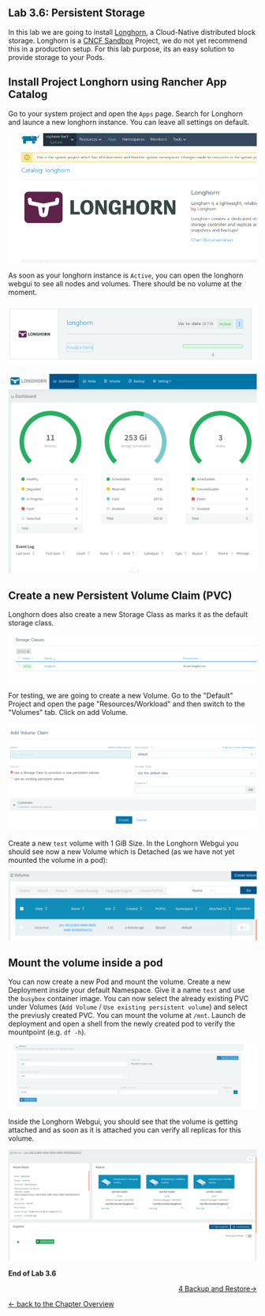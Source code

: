 ## Lab 3.6: Persistent Storage

In this lab we are going to install [Longhorn](https://github.com/longhorn/longhorn), a Cloud-Native distributed block storage. Longhorn is a [CNCF Sandbox](https://thenewstack.io/rancher-donates-its-longhorn-kubernetes-persistent-storage-software-to-cncf/) Project, we do not yet recommend this in a production setup. For this lab purpose, its an easy solution to provide storage to your Pods.


## Install Project Longhorn using Rancher App Catalog

Go to your system project and open the `Apps` page. Search for Longhorn and launce a new longhorn instance. You can leave all settings on default.

![Project Longhorn](../resources/images/applonghorn.png)

As soon as your longhorn instance is `Active`, you can open the longhorn webgui to see all nodes and volumes. There should be no volume at the moment.

![Project Longhorn - App](../resources/images/longhornready.png)

![Project Longhorn - Webgui](../resources/images/longhornwebgui.png)

## Create a new Persistent Volume Claim (PVC)

Longhorn does also create a new Storage Class as marks it as the default storage class.

![Storage Class](../resources/images/storageclasslonghorn.png)

For testing, we are going to create a new Volume. Go to the "Default" Project and open the page "Resources/Workload" and then switch to the "Volumes" tab. Click on add Volume.

![Add Volume Claim](../resources/images/addvolume.png)

Create a new `test` volume with 1 GiB Size. In the Longhorn Webgui you should see now a new Volume which is Detached (as we have not yet mounted the volume in a pod):

![Longhorn Volume](../resources/images/longhornvolume.png)

## Mount the volume inside a pod

You can now create a new Pod and mount the volume. Create a new Deployment inside your default Namespace. Give it a name `test` and use the `busybox` container image. You can now select the already existing PVC under Volumes (`Add Volume` / `Use existing persistent volume`) and select the previusly created PVC. You can mount the volume at `/mnt`. Launch de deployment and open a shell from the newly created pod to verify the mountpoint (e.g. `df -h`).

![Add Volume](../resources/images/mountvolume.png)

Inside the Longhorn Webgui, you should see that the volume is getting attached and as soon as it is attached you can verify all replicas for this volume.

![Attached Volume](../resources/images/attachedvolume.png)

**End of Lab 3.6**


<p width="100px" align="right"><a href="40_backuprestore.md">4 Backup and Restore→</a></p>

[← back to the Chapter Overview](10_rancher.md)

